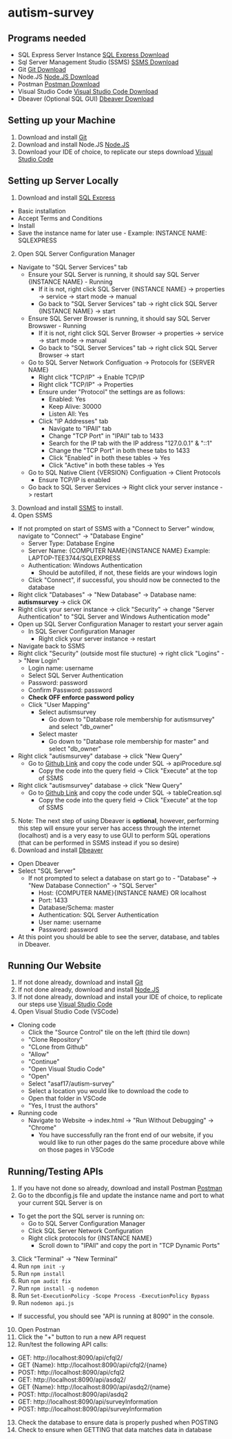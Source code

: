 # autism-survey

## Programs needed
- SQL Express Server Instance [SQL Express Download](https://www.microsoft.com/en-us/sql-server/sql-server-downloads)
- Sql Server Management Studio (SSMS) [SSMS Download](https://docs.microsoft.com/en-us/sql/ssms/download-sql-server-management-studio-ssms?view=sql-server-ver15)
- Git [Git Download](https://git-scm.com/downloads)
- Node.JS [Node.JS Download](https://nodejs.org/en/download/)
- Postman [Postman Download](https://www.postman.com/downloads/)
- Visual Studio Code [Visual Studio Code Download](https://code.visualstudio.com/download)
- Dbeaver (Optional SQL GUI) [Dbeaver Download](https://dbeaver.io/download/)

## Setting up your Machine
1. Download and install [Git](https://git-scm.com/downloads)
2. Download and install Node.JS [Node.JS](https://nodejs.org/en/download/)
3. Download your IDE of choice, to replicate our steps download [Visual Studio Code](https://code.visualstudio.com/download)

## Setting up Server Locally
1. Download and install [SQL Express](https://www.microsoft.com/en-us/sql-server/sql-server-downloads)
  - Basic installation
  - Accept Terms and Conditions
  - Install
  - Save the instance name for later use - Example: INSTANCE NAME: SQLEXPRESS
2. Open SQL Server Configuration Manager
  - Navigate to "SQL Server Services" tab
    - Ensure your SQL Server is running, it should say SQL Server {INSTANCE NAME} - Running
      - If it is not, right click SQL Server {INSTANCE NAME} -> properties -> service -> start mode -> manual
      - Go back to  "SQL Server Services" tab -> right click SQL Server {INSTANCE NAME} -> start
    - Ensure SQL Server Browser is running, it should say SQL Server Browswer - Running
      - If it is not, right click SQL Server Browser -> properties -> service -> start mode -> manual
      - Go back to  "SQL Server Services" tab -> right click SQL Server Browser -> start
    - Go to SQL Server Network Configuation -> Protocols for {SERVER NAME}
      - Right click "TCP/IP" -> Enable TCP/IP
      - Right click "TCP/IP" -> Properties
      - Ensure under "Protocol" the settings are as follows:
        - Enabled: Yes
        - Keep Alive: 30000
        - Listen All: Yes
      - Click "IP Addresses" tab
        - Navigate to "IPAll" tab
        - Change "TCP Port" in "IPAll" tab to 1433
        - Search for the IP tab with the IP address "127.0.0.1" & "::1"
        - Change the "TCP Port" in both these tabs to 1433
        - Click "Enabled" in both these tables -> Yes
        - Click "Active" in both these tables -> Yes
    - Go to SQL Native Client {VERSION} Configuation -> Client Protocols
      - Ensure TCP/IP is enabled
    - Go back to SQL Server Services -> Right click your server instance -> restart
3. Download and install [SSMS](https://docs.microsoft.com/en-us/sql/ssms/download-sql-server-management-studio-ssms?view=sql-server-ver15) to install.
4. Open SSMS
  - If not prompted on start of SSMS with a "Connect to Server" window, navigate to "Connect" -> "Database Engine"
    - Server Type: Database Engine
    - Server Name: {COMPUTER NAME}{INSTANCE NAME} Example: LAPTOP-TEE3744/SQLEXPRESS
    - Authentication: Windows Authentication
      - Should be autofilled, if not, these fields are your windows login
    - Click "Connect", if successful, you should now be connected to the database
  - Right click "Databases" -> "New Database" -> Database name: **autismsurvey** -> click OK
  - Right click your server instance -> click "Security" -> change "Server Authentication" to "SQL Server and Windows Authentication mode"
  - Open up SQL Server Configuration Manager to restart your server again
    - In SQL Server Configuration Manager 
      - Right click your server instance -> restart
  - Navigate back to SSMS
  - Right click "Security" (outside most file stucture) -> right click "Logins" -> "New Login"
    - Login name: username
    - Select SQL Server Authentication 
    - Password: password
    - Confirm Password: password 
    - **Check OFF enforce password policy**
    - Click "User Mapping"
      - Select autismsurvey
        - Go down to "Database role membership for autismsurvey" and select "db_owner"
      - Select master
        - Go down to "Database role membership for master" and select "db_owner"
  - Right click "autismsurvey" database -> click "New Query"
    - Go to [Github Link](https://github.com/asaf17/autism-survey/blob/master/SQL/apiProcedure.sql) and copy the code under SQL -> apiProcedure.sql
      - Copy the code into the query field -> Click "Execute" at the top of SSMS
- Right click "autismsurvey" database -> click "New Query"
    - Go to [Github Link](https://github.com/asaf17/autism-survey/blob/development/SQL/tableCreation.sql) and copy the code under SQL -> tableCreation.sql
      - Copy the code into the query field -> Click "Execute" at the top of SSMS
5. Note: The next step of using Dbeaver is **optional**, however, performing this step will ensure your server has access through the internet (localhost) and is a very easy to use GUI to perform SQL operations (that can be performed in SSMS instead if you so desire)
6. Download and install [Dbeaver](https://dbeaver.io/download/)
  - Open Dbeaver
  - Select "SQL Server"
    - If not prompted to select a database on start go to - "Database" -> "New Database Connection" -> "SQL Server"
      - Host: {COMPUTER NAME}{INSTANCE NAME} OR localhost
      - Port: 1433
      - Database/Schema: master
      - Authentication: SQL Server Authentication
      - User name: username
      - Password: password
  - At this point you should be able to see the server, database, and tables in Dbeaver.

## Running Our Website
1. If not done already, download and install [Git](https://git-scm.com/downloads)
2. If not done already, download and install [Node.JS](https://nodejs.org/en/download/)
3. If not done already, download and install your IDE of choice, to replicate our steps use [Visual Studio Code](https://code.visualstudio.com/download)
4. Open Visual Studio Code (VSCode)
  - Cloning code
    - Click the "Source Control" tile on the left (third tile down)
    - "Clone Repository"
    - "CLone from Github"
    - "Allow"
    - "Continue"
    - "Open Visual Studio Code"
    - "Open"
    - Select "asaf17/autism-survey"
    - Select a location you would like to download the code to
    - Open that folder in VSCode
    - "Yes, I trust the authors"
  - Running code
    - Navigate to Website -> index.html -> "Run Without Debugging" -> "Chrome"
      - You have successfully ran the front end of our website, if you would like to run other pages do the same procedure above while on those pages in VSCode

## Running/Testing APIs
1. If you have not done so already, download and install Postman [Postman](https://www.postman.com/downloads/) 
2. Go to the dbconfig.js file and update the instance name and port to what your current SQL Server is on
  - To get the port the SQL server is running on:
    - Go to SQL Server Configuration Manager
    - Click SQL Server Network Configuration
    - Right click protocols for {INSTANCE NAME}
      - Scroll down to "IPAll" and copy the port in "TCP Dynamic Ports"
3. Click "Terminal" -> "New Terminal"
4. Run ```npm init -y```
5. Run ```npm install```
6. Run ```npm audit fix```
7. Run ```npm install -g nodemon```
8. Run ```Set-ExecutionPolicy -Scope Process -ExecutionPolicy Bypass```
9. Run ```nodemon api.js```
  - If successful, you should see "API is running at 8090" in the console.
10. Open Postman
11. Click the "+" button to run a new API request
12. Run/test the following API calls:
  - GET: http://localhost:8090/api/cfql2/
  - GET {Name}: http://localhost:8090/api/cfql2/{name}
  - POST: http://localhost:8090/api/cfql2
  - GET: http://localhost:8090/api/asdq2/
  - GET {Name}: http://localhost:8090/api/asdq2/{name}
  - POST: http://localhost:8090/api/asdq2
  - GET: http://localhost:8090/api/surveyInformation
  - POST: http://localhost:8090/api/surveyInformation
13. Check the database to ensure data is properly pushed when POSTING
14. Check to ensure when GETTING that data matches data in database